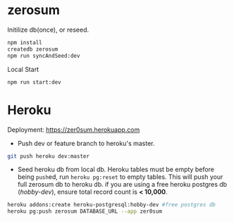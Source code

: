 # zerosum

Initilize db(once), or reseed.

```bash
npm install
createdb zerosum
npm run syncAndSeed:dev
```

Local Start

```
npm run start:dev
```

# Heroku

Deployment: https://zer0sum.herokuapp.com

-   Push dev or feature branch to heroku's master.

```bash
git push heroku dev:master
```

-   Seed heroku db from local db. Heroku tables must be empty before being `push`ed, run `heroku pg:reset` to empty tables. This will push your full zerosum db to heroku db. if you are using a free heroku postgres db (_hobby-dev_), ensure total record count is **< 10,000**.

```bash
heroku addons:create heroku-postgresql:hobby-dev #free postgres db
heroku pg:push zerosum DATABASE_URL --app zer0sum
```
